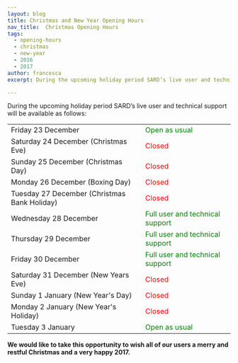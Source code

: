 ```yaml
---
layout: blog
title: Christmas and New Year Opening Hours
nav_title:  Christmas Opening Hours
tags:
  - opening-hours
  - christmas
  - new-year
  - 2016
  - 2017
author: francesca
excerpt: During the upcoming holiday period SARD’s live user and technical support will be available on all official working days.

---
```

<p>During the upcoming holiday period SARD’s live user and technical support will be available as follows:</p>

<table class='table'>
  <tbody>
    <tr>
      <td>Friday 23 December</td>
      <td style='color: green;'> Open as usual</td>
    </tr>
    <tr>
      <td>Saturday 24 December (Christmas Eve)</td>
      <td style='color: red;'> Closed</td>
    </tr>
    <tr>
      <td>Sunday 25 December (Christmas Day)</td>
      <td style='color: red;'> Closed</td>
    </tr>
    <tr>
      <td>Monday 26 December (Boxing Day)</td>
      <td style='color: red;'> Closed</td>
    </tr>
    <tr>
      <td>Tuesday 27 December (Christmas Bank Holiday)</td>
      <td style='color: red;'> Closed</td>
    </tr>
    <tr>
      <td>Wednesday 28 December</td>
      <td style='color: green;'> Full user and technical support</td>
      </tr>
    <tr>
      <td>Thursday 29 December</td>
      <td style='color: green;'> Full user and technical support</td>
    </tr>
    <tr>
      <td>Friday 30 December</td>
      <td style='color: green;'> Full user and technical support</td>
    </tr>
    <tr>
      <td>Saturday 31 December (New Years Eve)</td>
      <td style='color: red;'> Closed</td>
    </tr>
    <tr>
      <td>Sunday 1 January (New Year's Day)</td>
      <td style='color: red;'> Closed</td>
    </tr>
    <tr>
      <td>Monday 2 January (New Year's Holiday)</td>
      <td style='color: red;'> Closed</td>
    </tr>
    <tr>
      <td>Tuesday 3 January</td>
      <td style='color: green;'> Open as usual</td>
    </tr>
  </tbody>
</table>

<b>We would like to take this opportunity to wish all of our users a merry and restful Christmas and a very happy 2017.</b>

